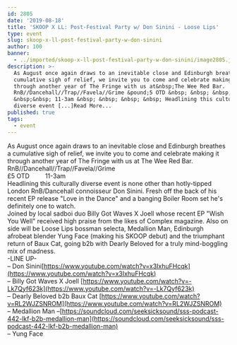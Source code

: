 ```yaml
---
id: 2805
date: '2019-08-18'
title: 'SKOOP X LL: Post-Festival Party w/ Don Sinini - Loose Lips'
type: event
slug: skoop-x-ll-post-festival-party-w-don-sinini
author: 100
banner:
  - ../imported/skoop-x-ll-post-festival-party-w-don-sinini/image2805.jpeg
description: >-
  As August once again draws to an inevitable close and Edinburgh breathes a
  cumulative sigh of relief, we invite you to come and celebrate making it
  through another year of The Fringe with us at&nbsp;The Wee Red Bar.
  RnB//Dancehall//Trap//Favela//Grime &pound;5 OTD &nbsp; &nbsp; &nbsp;
  &nbsp;&nbsp; 11-3am &nbsp; &nbsp; &nbsp; &nbsp; Headlining this culturally
  diverse event [...]Read More...
published: true
tags:
  - event
---
```

As August once again draws to an inevitable close and Edinburgh breathes a cumulative sigh of relief, we invite you to come and celebrate making it through another year of The Fringe with us at The Wee Red Bar.  
RnB//Dancehall//Trap//Favela//Grime  
£5 OTD         11-3am          
Headlining this culturally diverse event is none other than hotly-tipped London RnB/Dancehall connoisseur Don Sinini. Fresh off the back of his recent EP release "Love in the Dance" and a banging Boiler Room set he's definitely one to watch.  
Joined by local sadboi duo Billy Got Waves X Joell whose recent EP "Wish You Well" received high praise from the likes of Complex magazine. Also on side will be Loose Lips bossman selecta, Medallion Man, Edinburgh afrobeat blender Yung Face (making his SKOOP debut) and the triumphant return of Baux Cat, going b2b with Dearly Beloved for a truly mind-boggling mix of madness.   
\-LINE UP-  
– Don Sinini[https://www.youtube.com/watch?v=x3IxhuFHcqk](https://www.youtube.com/watch?v=x3IxhuFHcqk)  
– Billy Got Waves X Joell [https://www.youtube.com/watch?v=-Lk7Qyf623k](https://www.youtube.com/watch?v=-Lk7Qyf623k)  
– Dearly Beloved b2b Baux Cat [https://www.youtube.com/watch?v=RL2WJZSNROM](https://www.youtube.com/watch?v=RL2WJZSNROM)  
– Medallion Man –[https://soundcloud.com/seeksicksound/sss-podcast-442-lkf-b2b-medallion-man](https://soundcloud.com/seeksicksound/sss-podcast-442-lkf-b2b-medallion-man)  
– Yung Face